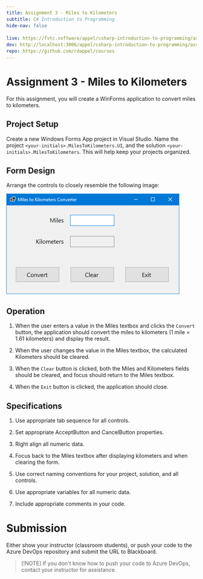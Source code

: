 ```yaml
---
title: Assignment 3 - Miles to Kilometers
subtitle: C# Introduction to Programming
hide-nav: false

live: https://fvtc.software/appel/csharp-introduction-to-programming/assignments/miles-to-kilometers
dev: http://localhost:3006/appel/csharp-introduction-to-programming/assignments/miles-to-kilometers
repo: https://github.com/rdappel/courses
---
```


# Assignment 3 - Miles to Kilometers

For this assignment, you will create a WinForms application to convert miles to kilometers.

<details open style="display: none;">
    <summary class="video">Show/Hide Video</summary>
    <div class="video-container">
        <iframe src="https://www.youtube.com/embed/AAAAAAA" width="100%" height="100%" frameborder="0"
            allowfullscreen allow="accelerometer; autoplay; encrypted-media; gyroscope; picture-in-picture">
        </iframe>
    </div>
</details>

## Project Setup

Create a new Windows Forms App project in Visual Studio. Name the project `<your-initials>.MilesToKilometers.UI`, and the solution `<your-initials>.MilesToKilometers`. This will help keep your projects organized.

## Form Design

Arrange the controls to closely resemble the following image:

![Form Layout](https://raw.githubusercontent.com/rdappel/courses/refs/heads/master/support-files/cs-intro/miles-to-kilometers-running.png)

## Operation

1. When the user enters a value in the Miles textbox and clicks the `Convert` button, the application should convert the miles to kilometers (1 mile = 1.61 kilometers) and display the result.

2. When the user changes the value in the Miles textbox, the calculated Kilometers should be cleared.

3. When the `Clear` button is clicked, both the Miles and Kilometers fields should be cleared, and focus should return to the Miles textbox.

4. When the `Exit` button is clicked, the application should close.

## Specifications

1. Use appropriate tab sequence for all controls.

2. Set appropriate AcceptButton and CancelButton properties.

3. Right align all numeric data.

4. Focus back to the Miles textbox after displaying kilometers and when clearing the form.

5. Use correct naming conventions for your project, solution, and all controls.

6. Use appropriate variables for all numeric data.

7. Include appropriate comments in your code.

# Submission

Either show your instructor (classroom students), or push your code to the Azure DevOps repository and submit the URL to Blackboard.

> [!NOTE] If you don't know how to push your code to Azure DevOps, contact your instructor for assistance.